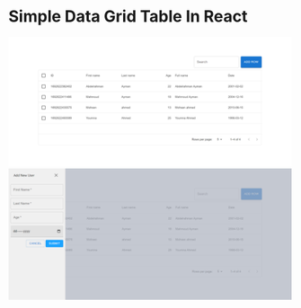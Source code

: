 # Simple Data Grid Table In React

![data grid table ](src/assets/Screenshot1.png)
![data grid table form](src/assets/Screenshot2.png)
